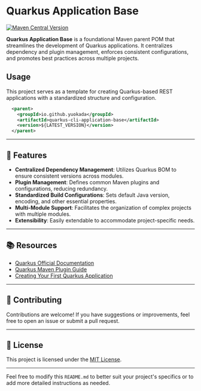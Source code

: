 # Quarkus Application Base
[![Maven Central Version](https://img.shields.io/maven-central/v/io.github.yuokada/quarkus-cli-application-base)](https://central.sonatype.com/artifact/io.github.yuokada/quarkus-cli-application-base)



**Quarkus Application Base** is a foundational Maven parent POM that streamlines the development of Quarkus applications. 
It centralizes dependency and plugin management, enforces consistent configurations, and promotes best practices across multiple projects.

## Usage
This project serves as a template for creating Quarkus-based REST applications with a standardized structure and configuration.

```xml
  <parent>
    <groupId>io.github.yuokada</groupId>
    <artifactId>quarkus-cli-application-base</artifactId>
    <version>${LATEST_VERSION}</version>
  </parent>
```

---

## 🚀 Features

- **Centralized Dependency Management**: Utilizes Quarkus BOM to ensure consistent versions across modules.
- **Plugin Management**: Defines common Maven plugins and configurations, reducing redundancy.
- **Standardized Build Configurations**: Sets default Java version, encoding, and other essential properties.
- **Multi-Module Support**: Facilitates the organization of complex projects with multiple modules.
- **Extensibility**: Easily extendable to accommodate project-specific needs.

---

## 📚 Resources

- [Quarkus Official Documentation](https://quarkus.io/guides/)
- [Quarkus Maven Plugin Guide](https://quarkus.io/guides/maven-tooling)
- [Creating Your First Quarkus Application](https://quarkus.io/guides/getting-started)

---

## 🤝 Contributing

Contributions are welcome! If you have suggestions or improvements, feel free to open an issue or submit a pull request.

---

## 📝 License

This project is licensed under the [MIT License](LICENSE).

---

Feel free to modify this `README.md` to better suit your project's specifics or to add more detailed instructions as needed. 
